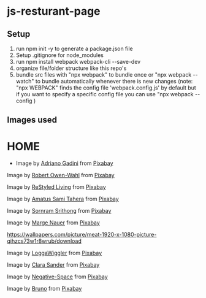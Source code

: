 # js-resturant-page
 
## Setup
1. run npm init -y to generate a package.json file
2. Setup .gitignore for node_modules
3. run npm install webpack webpack-cli --save-dev
4. organize file/folder structure like this repo's
5. bundle src files with "npx webpack" to bundle once or "npx webpack --watch" to bundle automatically whenever there is new changes (note: "npx WEBPACK" finds the config file 'webpack.config.js' by default but if you want to specify a specific config file you can use "npx webpack --config <config file name>)

## Images used
# HOME
* Image by <a href="https://pixabay.com/users/gadini-388416/?utm_source=link-attribution&utm_medium=referral&utm_campaign=image&utm_content=618400">Adriano Gadini</a> from <a href="https://pixabay.com//?utm_source=link-attribution&utm_medium=referral&utm_campaign=image&utm_content=618400">Pixabay</a>

Image by <a href="https://pixabay.com/users/shutterbug75-2077322/?utm_source=link-attribution&utm_medium=referral&utm_campaign=image&utm_content=1238332">Robert Owen-Wahl</a> from <a href="https://pixabay.com//?utm_source=link-attribution&utm_medium=referral&utm_campaign=image&utm_content=1238332">Pixabay</a>

Image by <a href="https://pixabay.com/users/restyledliving-1389313/?utm_source=link-attribution&utm_medium=referral&utm_campaign=image&utm_content=1287301">ReStyled Living</a> from <a href="https://pixabay.com//?utm_source=link-attribution&utm_medium=referral&utm_campaign=image&utm_content=1287301">Pixabay</a>

Image by <a href="https://pixabay.com/users/amatussamitahera-17218662/?utm_source=link-attribution&utm_medium=referral&utm_campaign=image&utm_content=5377178">Amatus Sami Tahera</a> from <a href="https://pixabay.com//?utm_source=link-attribution&utm_medium=referral&utm_campaign=image&utm_content=5377178">Pixabay</a>

Image by <a href="https://pixabay.com/users/beernc29-3167425/?utm_source=link-attribution&utm_medium=referral&utm_campaign=image&utm_content=1618854">Sornram Srithong</a> from <a href="https://pixabay.com//?utm_source=link-attribution&utm_medium=referral&utm_campaign=image&utm_content=1618854">Pixabay</a>

Image by <a href="https://pixabay.com/users/margenauer-271373/?utm_source=link-attribution&utm_medium=referral&utm_campaign=image&utm_content=356102">Marge Nauer</a> from <a href="https://pixabay.com//?utm_source=link-attribution&utm_medium=referral&utm_campaign=image&utm_content=356102">Pixabay</a>

https://wallpapers.com/picture/meat-1920-x-1080-picture-qihzcs73w1r8wrub/download

Image by <a href="https://pixabay.com/users/loggawiggler-15/?utm_source=link-attribution&utm_medium=referral&utm_campaign=image&utm_content=5356">LoggaWiggler</a> from <a href="https://pixabay.com//?utm_source=link-attribution&utm_medium=referral&utm_campaign=image&utm_content=5356">Pixabay</a>

Image by <a href="https://pixabay.com/users/showmeyourflowers-10204639/?utm_source=link-attribution&utm_medium=referral&utm_campaign=image&utm_content=3708115">Clara Sander</a> from <a href="https://pixabay.com//?utm_source=link-attribution&utm_medium=referral&utm_campaign=image&utm_content=3708115">Pixabay</a>

Image by <a href="https://pixabay.com/users/negative-space-2379030/?utm_source=link-attribution&utm_medium=referral&utm_campaign=image&utm_content=1324126">Negative-Space</a> from <a href="https://pixabay.com//?utm_source=link-attribution&utm_medium=referral&utm_campaign=image&utm_content=1324126">Pixabay</a>

Image by <a href="https://pixabay.com/users/bru-no-1161770/?utm_source=link-attribution&utm_medium=referral&utm_campaign=image&utm_content=2777165">Bruno</a> from <a href="https://pixabay.com//?utm_source=link-attribution&utm_medium=referral&utm_campaign=image&utm_content=2777165">Pixabay</a>